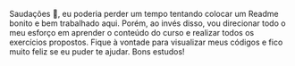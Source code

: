 Saudações :wave:, eu poderia perder um tempo tentando colocar um Readme bonito e bem trabalhado aqui. 
Porém, ao invés disso, vou direcionar todo o meu esforço em aprender o conteúdo do curso e realizar todos os exercícios propostos. 
Fique à vontade para visualizar meus códigos e fico muito feliz se eu puder te ajudar. 
Bons estudos!
